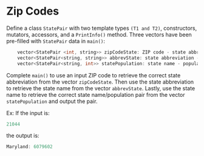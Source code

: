 # Zip Codes

Define a class `StatePair` with two template types `(T1 and T2)`, constructors, mutators, accessors, and a `PrintInfo()` method. Three vectors have been pre-filled with `StatePair` data in `main()`:

```cpp
    vector<StatePair <int, string>> zipCodeState: ZIP code - state abbreviation pairs
    vector<StatePair<string, string>> abbrevState: state abbreviation - state name pairs
    vector<StatePair<string, int>> statePopulation: state name - population pairs
```

Complete `main()` to use an input ZIP code to retrieve the correct state abbreviation from the vector `zipCodeState`. Then use the state abbreviation to retrieve the state name from the vector `abbrevState`. Lastly, use the state name to retrieve the correct state name/population pair from the vector `statePopulation` and output the pair.

Ex: If the input is:

```cpp
21044
```

the output is:

```cpp
Maryland: 6079602
```

